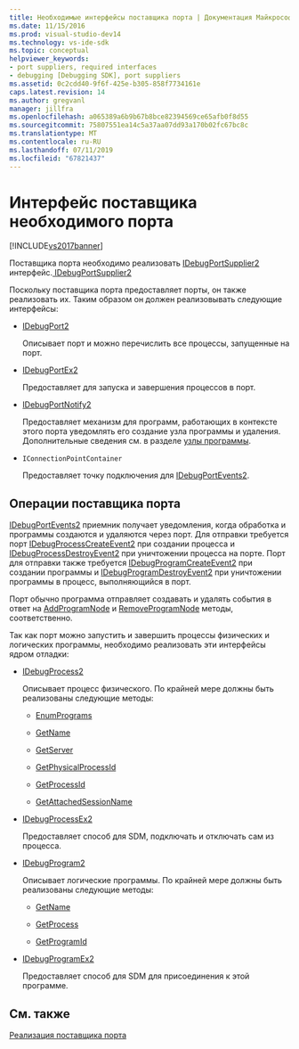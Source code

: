 ```yaml
---
title: Необходимые интерфейсы поставщика порта | Документация Майкрософт
ms.date: 11/15/2016
ms.prod: visual-studio-dev14
ms.technology: vs-ide-sdk
ms.topic: conceptual
helpviewer_keywords:
- port suppliers, required interfaces
- debugging [Debugging SDK], port suppliers
ms.assetid: 0c2cdd40-9f6f-425e-b305-858f7734161e
caps.latest.revision: 14
ms.author: gregvanl
manager: jillfra
ms.openlocfilehash: a065389a6b9b67b8bce82394569ce65afb0f8d55
ms.sourcegitcommit: 75807551ea14c5a37aa07dd93a170b02fc67bc8c
ms.translationtype: MT
ms.contentlocale: ru-RU
ms.lasthandoff: 07/11/2019
ms.locfileid: "67821437"
---
```

# <a name="required-port-supplier-interfaces"></a>Интерфейс поставщика необходимого порта
[!INCLUDE[vs2017banner](../../includes/vs2017banner.md)]

Поставщика порта необходимо реализовать [IDebugPortSupplier2](../../extensibility/debugger/reference/idebugportsupplier2.md) интерфейс.[ IDebugPortSupplier2](../../extensibility/debugger/reference/idebugportsupplier2.md)  
  
 Поскольку поставщика порта предоставляет порты, он также реализовать их. Таким образом он должен реализовывать следующие интерфейсы:  
  
- [IDebugPort2](../../extensibility/debugger/reference/idebugport2.md)  
  
     Описывает порт и можно перечислить все процессы, запущенные на порт.  
  
- [IDebugPortEx2](../../extensibility/debugger/reference/idebugportex2.md)  
  
     Предоставляет для запуска и завершения процессов в порт.  
  
- [IDebugPortNotify2](../../extensibility/debugger/reference/idebugportnotify2.md)  
  
     Предоставляет механизм для программ, работающих в контексте этого порта уведомлять его создание узла программы и удаления. Дополнительные сведения см. в разделе [узлы программы](../../extensibility/debugger/program-nodes.md).  
  
- `IConnectionPointContainer`  
  
     Предоставляет точку подключения для [IDebugPortEvents2](../../extensibility/debugger/reference/idebugportevents2.md).  
  
## <a name="port-supplier-operation"></a>Операции поставщика порта  
 [IDebugPortEvents2](../../extensibility/debugger/reference/idebugportevents2.md) приемник получает уведомления, когда обработка и программы создаются и удаляются через порт. Для отправки требуется порт [IDebugProcessCreateEvent2](../../extensibility/debugger/reference/idebugprocesscreateevent2.md) при создании процесса и [IDebugProcessDestroyEvent2](../../extensibility/debugger/reference/idebugprocessdestroyevent2.md) при уничтожении процесса на порте. Порт для отправки также требуется [IDebugProgramCreateEvent2](../../extensibility/debugger/reference/idebugprogramcreateevent2.md) при создании программы и [IDebugProgramDestroyEvent2](../../extensibility/debugger/reference/idebugprogramdestroyevent2.md) при уничтожении программы в процесс, выполняющийся в порт.  
  
 Порт обычно программа отправляет создавать и удалять события в ответ на [AddProgramNode](../../extensibility/debugger/reference/idebugportnotify2-addprogramnode.md) и [RemoveProgramNode](../../extensibility/debugger/reference/idebugportnotify2-removeprogramnode.md) методы, соответственно.  
  
 Так как порт можно запустить и завершить процессы физических и логических программы, необходимо реализовать эти интерфейсы ядром отладки:  
  
- [IDebugProcess2](../../extensibility/debugger/reference/idebugprocess2.md)  
  
  Описывает процесс физического. По крайней мере должны быть реализованы следующие методы:  

  - [EnumPrograms](../../extensibility/debugger/reference/idebugprocess2-enumprograms.md)  

  - [GetName](../../extensibility/debugger/reference/idebugprocess2-getname.md)  

  - [GetServer](../../extensibility/debugger/reference/idebugprocess2-getserver.md)  

  - [GetPhysicalProcessId](../../extensibility/debugger/reference/idebugprocess2-getphysicalprocessid.md)  

  - [GetProcessId](../../extensibility/debugger/reference/idebugprocess2-getprocessid.md)  

  - [GetAttachedSessionName](../../extensibility/debugger/reference/idebugprocess2-getattachedsessionname.md)  

- [IDebugProcessEx2](../../extensibility/debugger/reference/idebugprocessex2.md)  
  
    Предоставляет способ для SDM, подключать и отключать сам из процесса.  
  
- [IDebugProgram2](../../extensibility/debugger/reference/idebugprogram2.md)  
  
  Описывает логические программы. По крайней мере должны быть реализованы следующие методы:  

  - [GetName](../../extensibility/debugger/reference/idebugprogram2-getname.md)  

  - [GetProcess](../../extensibility/debugger/reference/idebugprogram2-getprocess.md)  

  - [GetProgramId](../../extensibility/debugger/reference/idebugprogram2-getprogramid.md)  
  
- [IDebugProgramEx2](../../extensibility/debugger/reference/idebugprogramex2.md)  
  
     Предоставляет способ для SDM для присоединения к этой программе.  
  
## <a name="see-also"></a>См. также  
 [Реализация поставщика порта](../../extensibility/debugger/implementing-a-port-supplier.md)
